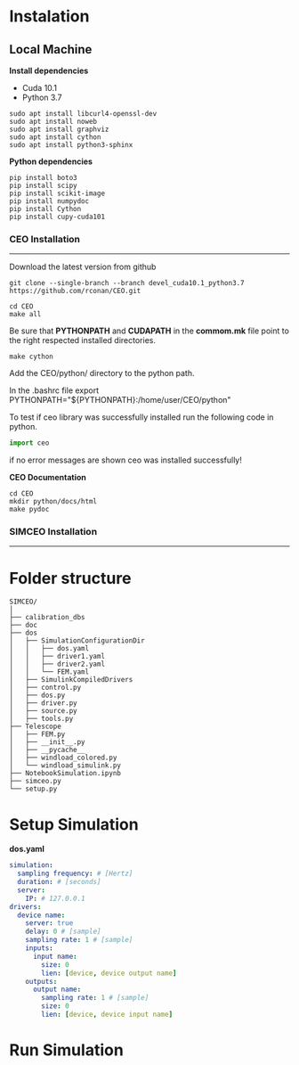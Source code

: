 # Instalation

## Local Machine

**Install dependencies**


 - Cuda 10.1
 - Python 3.7


```
sudo apt install libcurl4-openssl-dev
sudo apt install noweb
sudo apt install graphviz
sudo apt install cython
sudo apt install python3-sphinx
```

**Python dependencies**
```
pip install boto3
pip install scipy
pip install scikit-image
pip install numpydoc
pip install Cython
pip install cupy-cuda101
```

### CEO Installation
___
Download the latest version from github

```
git clone --single-branch --branch devel_cuda10.1_python3.7 https://github.com/rconan/CEO.git

cd CEO
make all
```
Be sure that **PYTHONPATH** and **CUDAPATH** in the **<span>commom.mk<span>** file point to the right respected installed directories.
```
make cython
```

Add the CEO/python/ directory to the python path.

In the .bashrc file export PYTHONPATH="${PYTHONPATH}:/home/user/CEO/python"

To test if ceo library was successfully installed run the following code in python.

```python
import ceo
```
if no error messages are shown ceo was installed successfully!

**CEO Documentation**
```
cd CEO
mkdir python/docs/html
make pydoc
```

### SIMCEO Installation
___


# Folder structure

```
SIMCEO/
│
├── calibration_dbs
├── doc
├── dos
│   ├── SimulationConfigurationDir
│   │   ├── dos.yaml
│   │   ├── driver1.yaml
│   │   ├── driver2.yaml
│   │   └── FEM.yaml
│   ├── SimulinkCompiledDrivers
│   ├── control.py
│   ├── dos.py
│   ├── driver.py
│   ├── source.py
│   ├── tools.py
├── Telescope
│   ├── FEM.py
│   ├── __init__.py
│   ├── __pycache__
│   ├── windload_colored.py
│   └── windload_simulink.py
├── NotebookSimulation.ipynb
├── simceo.py
└── setup.py
```

# Setup Simulation

**dos.yaml**

```yaml
simulation:
  sampling frequency: # [Hertz]
  duration: # [seconds]
  server:
    IP: # 127.0.0.1
drivers:
  device name:
    server: true
    delay: 0 # [sample]
    sampling rate: 1 # [sample]
    inputs:
      input name:
        size: 0
        lien: [device, device output name]
    outputs:
      output name:
        sampling rate: 1 # [sample]
        size: 0
        lien: [device, device input name]
```

# Run Simulation